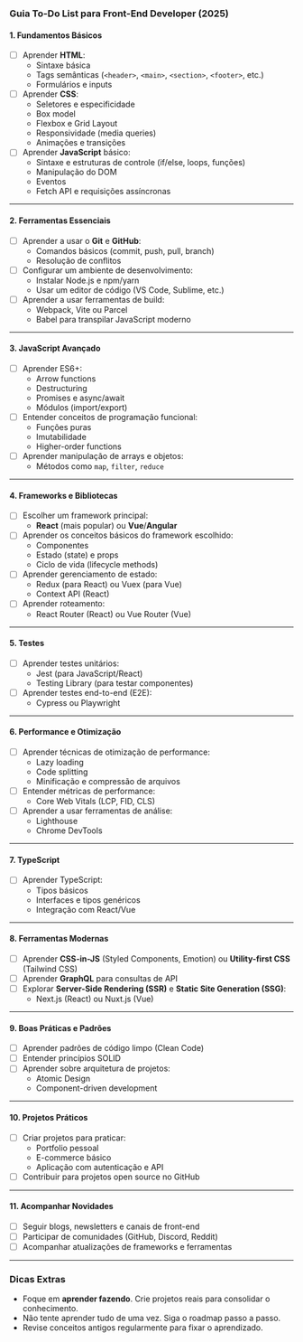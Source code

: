 
### **Guia To-Do List para Front-End Developer (2025)**

#### **1. Fundamentos Básicos**
- [ ] Aprender **HTML**:
  - Sintaxe básica
  - Tags semânticas (`<header>`, `<main>`, `<section>`, `<footer>`, etc.)
  - Formulários e inputs
- [ ] Aprender **CSS**:
  - Seletores e especificidade
  - Box model
  - Flexbox e Grid Layout
  - Responsividade (media queries)
  - Animações e transições
- [ ] Aprender **JavaScript** básico:
  - Sintaxe e estruturas de controle (if/else, loops, funções)
  - Manipulação do DOM
  - Eventos
  - Fetch API e requisições assíncronas

---

#### **2. Ferramentas Essenciais**
- [ ] Aprender a usar o **Git** e **GitHub**:
  - Comandos básicos (commit, push, pull, branch)
  - Resolução de conflitos
- [ ] Configurar um ambiente de desenvolvimento:
  - Instalar Node.js e npm/yarn
  - Usar um editor de código (VS Code, Sublime, etc.)
- [ ] Aprender a usar ferramentas de build:
  - Webpack, Vite ou Parcel
  - Babel para transpilar JavaScript moderno

---

#### **3. JavaScript Avançado**
- [ ] Aprender ES6+:
  - Arrow functions
  - Destructuring
  - Promises e async/await
  - Módulos (import/export)
- [ ] Entender conceitos de programação funcional:
  - Funções puras
  - Imutabilidade
  - Higher-order functions
- [ ] Aprender manipulação de arrays e objetos:
  - Métodos como `map`, `filter`, `reduce`

---

#### **4. Frameworks e Bibliotecas**
- [ ] Escolher um framework principal:
  - **React** (mais popular) ou **Vue**/**Angular**
- [ ] Aprender os conceitos básicos do framework escolhido:
  - Componentes
  - Estado (state) e props
  - Ciclo de vida (lifecycle methods)
- [ ] Aprender gerenciamento de estado:
  - Redux (para React) ou Vuex (para Vue)
  - Context API (React)
- [ ] Aprender roteamento:
  - React Router (React) ou Vue Router (Vue)

---

#### **5. Testes**
- [ ] Aprender testes unitários:
  - Jest (para JavaScript/React)
  - Testing Library (para testar componentes)
- [ ] Aprender testes end-to-end (E2E):
  - Cypress ou Playwright

---

#### **6. Performance e Otimização**
- [ ] Aprender técnicas de otimização de performance:
  - Lazy loading
  - Code splitting
  - Minificação e compressão de arquivos
- [ ] Entender métricas de performance:
  - Core Web Vitals (LCP, FID, CLS)
- [ ] Aprender a usar ferramentas de análise:
  - Lighthouse
  - Chrome DevTools

---

#### **7. TypeScript**
- [ ] Aprender TypeScript:
  - Tipos básicos
  - Interfaces e tipos genéricos
  - Integração com React/Vue

---

#### **8. Ferramentas Modernas**
- [ ] Aprender **CSS-in-JS** (Styled Components, Emotion) ou **Utility-first CSS** (Tailwind CSS)
- [ ] Aprender **GraphQL** para consultas de API
- [ ] Explorar **Server-Side Rendering (SSR)** e **Static Site Generation (SSG)**:
  - Next.js (React) ou Nuxt.js (Vue)

---

#### **9. Boas Práticas e Padrões**
- [ ] Aprender padrões de código limpo (Clean Code)
- [ ] Entender princípios SOLID
- [ ] Aprender sobre arquitetura de projetos:
  - Atomic Design
  - Component-driven development

---

#### **10. Projetos Práticos**
- [ ] Criar projetos para praticar:
  - Portfolio pessoal
  - E-commerce básico
  - Aplicação com autenticação e API
- [ ] Contribuir para projetos open source no GitHub

---

#### **11. Acompanhar Novidades**
- [ ] Seguir blogs, newsletters e canais de front-end
- [ ] Participar de comunidades (GitHub, Discord, Reddit)
- [ ] Acompanhar atualizações de frameworks e ferramentas

---

### **Dicas Extras**
- Foque em **aprender fazendo**. Crie projetos reais para consolidar o conhecimento.
- Não tente aprender tudo de uma vez. Siga o roadmap passo a passo.
- Revise conceitos antigos regularmente para fixar o aprendizado.

